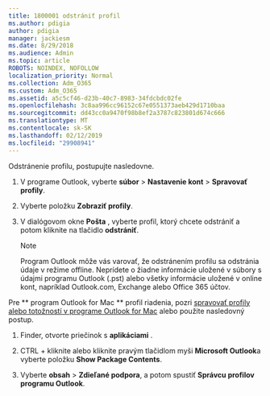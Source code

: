 ```yaml
---
title: 1800001 odstrániť profil
ms.author: pdigia
author: pdigia
manager: jackiesm
ms.date: 8/29/2018
ms.audience: Admin
ms.topic: article
ROBOTS: NOINDEX, NOFOLLOW
localization_priority: Normal
ms.collection: Adm_O365
ms.custom: Adm_O365
ms.assetid: a5c5cf46-d23b-40c7-8983-34fdcbdc02fe
ms.openlocfilehash: 3c8aa996cc96152c67e0551373aeb429d1710baa
ms.sourcegitcommit: dd43cc0a9470f98b8ef2a3787c823801d674c666
ms.translationtype: MT
ms.contentlocale: sk-SK
ms.lasthandoff: 02/12/2019
ms.locfileid: "29908941"
---
```

Odstránenie profilu, postupujte nasledovne.
  
1. V programe Outlook, vyberte **súbor** \> **Nastavenie kont** \> **Spravovať profily**.
    
2. Vyberte položku **Zobraziť profily**.
    
3. V dialógovom okne **Pošta** , vyberte profil, ktorý chcete odstrániť a potom kliknite na tlačidlo **odstrániť**.
    
    > [!NOTE]
    > Program Outlook môže vás varovať, že odstránením profilu sa odstránia údaje v režime offline. Neprídete o žiadne informácie uložené v súbory s údajmi programu Outlook (.pst) alebo všetky informácie uložené v online kont, napríklad Outlook.com, Exchange alebo Office 365 účtov. 
  
Pre ** program Outlook for Mac ** profil riadenia, pozri [spravovať profily alebo totožností v programe Outlook for Mac](https://support.office.com/article/fed2a955-74df-4a24-bef6-78a426958c4c.aspx) alebo použite nasledovný postup. 
  
1. Finder, otvorte priečinok s **aplikáciami** . 
    
2. CTRL + kliknite alebo kliknite pravým tlačidlom myši **Microsoft Outlook**a vyberte položku **Show Package Contents**.
    
3. Vyberte **obsah** \> **Zdieľané podpora**, a potom spustiť **Správcu profilov programu Outlook**.
    

